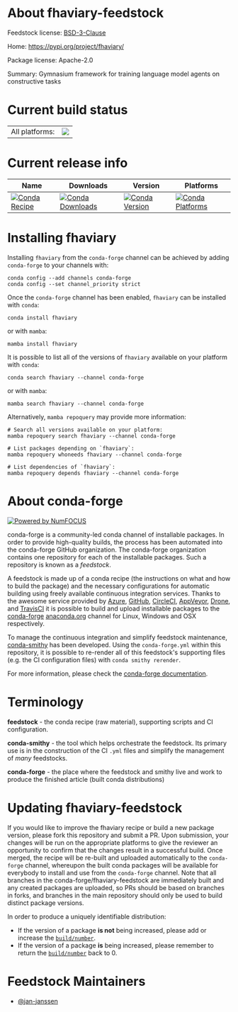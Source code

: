 About fhaviary-feedstock
========================

Feedstock license: [BSD-3-Clause](https://github.com/conda-forge/fhaviary-feedstock/blob/main/LICENSE.txt)

Home: https://pypi.org/project/fhaviary/

Package license: Apache-2.0

Summary: Gymnasium framework for training language model agents on constructive tasks

Current build status
====================


<table><tr><td>All platforms:</td>
    <td>
      <a href="https://dev.azure.com/conda-forge/feedstock-builds/_build/latest?definitionId=23354&branchName=main">
        <img src="https://dev.azure.com/conda-forge/feedstock-builds/_apis/build/status/fhaviary-feedstock?branchName=main">
      </a>
    </td>
  </tr>
</table>

Current release info
====================

| Name | Downloads | Version | Platforms |
| --- | --- | --- | --- |
| [![Conda Recipe](https://img.shields.io/badge/recipe-fhaviary-green.svg)](https://anaconda.org/conda-forge/fhaviary) | [![Conda Downloads](https://img.shields.io/conda/dn/conda-forge/fhaviary.svg)](https://anaconda.org/conda-forge/fhaviary) | [![Conda Version](https://img.shields.io/conda/vn/conda-forge/fhaviary.svg)](https://anaconda.org/conda-forge/fhaviary) | [![Conda Platforms](https://img.shields.io/conda/pn/conda-forge/fhaviary.svg)](https://anaconda.org/conda-forge/fhaviary) |

Installing fhaviary
===================

Installing `fhaviary` from the `conda-forge` channel can be achieved by adding `conda-forge` to your channels with:

```
conda config --add channels conda-forge
conda config --set channel_priority strict
```

Once the `conda-forge` channel has been enabled, `fhaviary` can be installed with `conda`:

```
conda install fhaviary
```

or with `mamba`:

```
mamba install fhaviary
```

It is possible to list all of the versions of `fhaviary` available on your platform with `conda`:

```
conda search fhaviary --channel conda-forge
```

or with `mamba`:

```
mamba search fhaviary --channel conda-forge
```

Alternatively, `mamba repoquery` may provide more information:

```
# Search all versions available on your platform:
mamba repoquery search fhaviary --channel conda-forge

# List packages depending on `fhaviary`:
mamba repoquery whoneeds fhaviary --channel conda-forge

# List dependencies of `fhaviary`:
mamba repoquery depends fhaviary --channel conda-forge
```


About conda-forge
=================

[![Powered by
NumFOCUS](https://img.shields.io/badge/powered%20by-NumFOCUS-orange.svg?style=flat&colorA=E1523D&colorB=007D8A)](https://numfocus.org)

conda-forge is a community-led conda channel of installable packages.
In order to provide high-quality builds, the process has been automated into the
conda-forge GitHub organization. The conda-forge organization contains one repository
for each of the installable packages. Such a repository is known as a *feedstock*.

A feedstock is made up of a conda recipe (the instructions on what and how to build
the package) and the necessary configurations for automatic building using freely
available continuous integration services. Thanks to the awesome service provided by
[Azure](https://azure.microsoft.com/en-us/services/devops/), [GitHub](https://github.com/),
[CircleCI](https://circleci.com/), [AppVeyor](https://www.appveyor.com/),
[Drone](https://cloud.drone.io/welcome), and [TravisCI](https://travis-ci.com/)
it is possible to build and upload installable packages to the
[conda-forge](https://anaconda.org/conda-forge) [anaconda.org](https://anaconda.org/)
channel for Linux, Windows and OSX respectively.

To manage the continuous integration and simplify feedstock maintenance,
[conda-smithy](https://github.com/conda-forge/conda-smithy) has been developed.
Using the ``conda-forge.yml`` within this repository, it is possible to re-render all of
this feedstock's supporting files (e.g. the CI configuration files) with ``conda smithy rerender``.

For more information, please check the [conda-forge documentation](https://conda-forge.org/docs/).

Terminology
===========

**feedstock** - the conda recipe (raw material), supporting scripts and CI configuration.

**conda-smithy** - the tool which helps orchestrate the feedstock.
                   Its primary use is in the construction of the CI ``.yml`` files
                   and simplify the management of *many* feedstocks.

**conda-forge** - the place where the feedstock and smithy live and work to
                  produce the finished article (built conda distributions)


Updating fhaviary-feedstock
===========================

If you would like to improve the fhaviary recipe or build a new
package version, please fork this repository and submit a PR. Upon submission,
your changes will be run on the appropriate platforms to give the reviewer an
opportunity to confirm that the changes result in a successful build. Once
merged, the recipe will be re-built and uploaded automatically to the
`conda-forge` channel, whereupon the built conda packages will be available for
everybody to install and use from the `conda-forge` channel.
Note that all branches in the conda-forge/fhaviary-feedstock are
immediately built and any created packages are uploaded, so PRs should be based
on branches in forks, and branches in the main repository should only be used to
build distinct package versions.

In order to produce a uniquely identifiable distribution:
 * If the version of a package **is not** being increased, please add or increase
   the [``build/number``](https://docs.conda.io/projects/conda-build/en/latest/resources/define-metadata.html#build-number-and-string).
 * If the version of a package **is** being increased, please remember to return
   the [``build/number``](https://docs.conda.io/projects/conda-build/en/latest/resources/define-metadata.html#build-number-and-string)
   back to 0.

Feedstock Maintainers
=====================

* [@jan-janssen](https://github.com/jan-janssen/)

